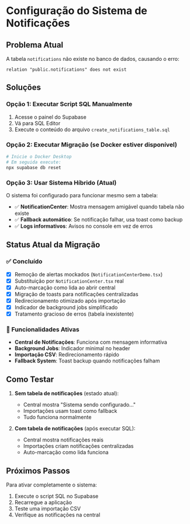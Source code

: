 # Configuração do Sistema de Notificações

## Problema Atual
A tabela `notifications` não existe no banco de dados, causando o erro:
```
relation "public.notifications" does not exist
```

## Soluções

### Opção 1: Executar Script SQL Manualmente
1. Acesse o painel do Supabase
2. Vá para SQL Editor
3. Execute o conteúdo do arquivo `create_notifications_table.sql`

### Opção 2: Executar Migração (se Docker estiver disponível)
```bash
# Inicie o Docker Desktop
# Em seguida execute:
npx supabase db reset
```

### Opção 3: Usar Sistema Híbrido (Atual)
O sistema foi configurado para funcionar mesmo sem a tabela:
- ✅ **NotificationCenter**: Mostra mensagem amigável quando tabela não existe
- ✅ **Fallback automático**: Se notificação falhar, usa toast como backup
- ✅ **Logs informativos**: Avisos no console em vez de erros

## Status Atual da Migração

### ✅ Concluído
- [x] Remoção de alertas mockados (`NotificationCenterDemo.tsx`)
- [x] Substituição por `NotificationCenter.tsx` real
- [x] Auto-marcação como lida ao abrir central
- [x] Migração de toasts para notificações centralizadas
- [x] Redirecionamento otimizado após importação
- [x] Indicador de background jobs simplificado
- [x] Tratamento gracioso de erros (tabela inexistente)

### 🔄 Funcionalidades Ativas
- **Central de Notificações**: Funciona com mensagem informativa
- **Background Jobs**: Indicador minimal no header
- **Importação CSV**: Redirecionamento rápido
- **Fallback System**: Toast backup quando notificações falham

## Como Testar

1. **Sem tabela de notificações** (estado atual):
   - Central mostra "Sistema sendo configurado..."
   - Importações usam toast como fallback
   - Tudo funciona normalmente

2. **Com tabela de notificações** (após executar SQL):
   - Central mostra notificações reais
   - Importações criam notificações centralizadas
   - Auto-marcação como lida funciona

## Próximos Passos

Para ativar completamente o sistema:
1. Execute o script SQL no Supabase
2. Recarregue a aplicação
3. Teste uma importação CSV
4. Verifique as notificações na central
